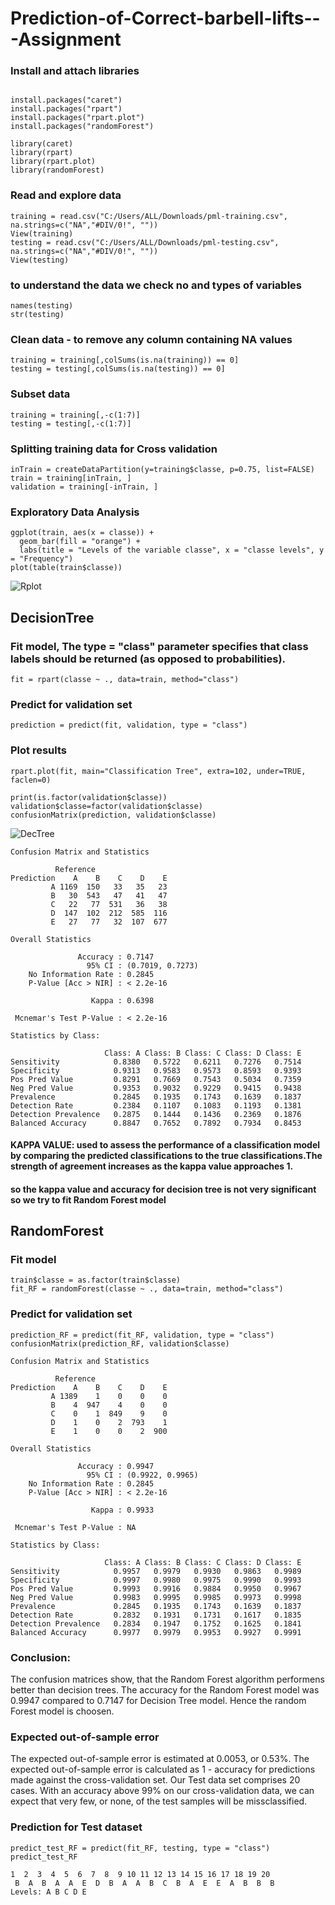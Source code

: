 # Prediction-of-Correct-barbell-lifts---Assignment

### Install and attach libraries
```{r configuration, echo=TRUE, results='hide'}

install.packages("caret")
install.packages("rpart")
install.packages("rpart.plot")
install.packages("randomForest")

library(caret)
library(rpart)
library(rpart.plot)
library(randomForest)
```

### Read and explore data 
```
training = read.csv("C:/Users/ALL/Downloads/pml-training.csv", na.strings=c("NA","#DIV/0!", ""))
View(training)
testing = read.csv("C:/Users/ALL/Downloads/pml-testing.csv", na.strings=c("NA","#DIV/0!", ""))
View(testing)
```

### to understand the data we check no and types of variables
```
names(testing)
str(testing)
```

### Clean data - to remove any column containing NA values
```
training = training[,colSums(is.na(training)) == 0]
testing = testing[,colSums(is.na(testing)) == 0]
```

### Subset data
```
training = training[,-c(1:7)]
testing = testing[,-c(1:7)]
```

### Splitting training data for Cross validation
```
inTrain = createDataPartition(y=training$classe, p=0.75, list=FALSE)
train = training[inTrain, ] 
validation = training[-inTrain, ]
```

### Exploratory Data Analysis
```
ggplot(train, aes(x = classe)) +
  geom_bar(fill = "orange") +
  labs(title = "Levels of the variable classe", x = "classe levels", y = "Frequency")
plot(table(train$classe))
```
![Rplot](https://github.com/simranrg/Prediction-of-Correct-barbell-lifts---Assignment/assets/171349867/b20209b9-6e5a-4858-89c3-ec07aaccf438)

## DecisionTree

### Fit model,  The type = "class" parameter specifies that class labels should be returned (as opposed to probabilities).
```
fit = rpart(classe ~ ., data=train, method="class")
```

### Predict for validation set
```
prediction = predict(fit, validation, type = "class")
```

### Plot results
```
rpart.plot(fit, main="Classification Tree", extra=102, under=TRUE, faclen=0)

print(is.factor(validation$classe))
validation$classe=factor(validation$classe)      
confusionMatrix(prediction, validation$classe)
```
![DecTree](https://github.com/simranrg/Prediction-of-Correct-barbell-lifts---Assignment/assets/171349867/e7ca3a01-4e93-4f47-97c4-3c79a8864043)

```
Confusion Matrix and Statistics

          Reference
Prediction    A    B    C    D    E
         A 1169  150   33   35   23
         B   30  543   47   41   47
         C   22   77  531   36   38
         D  147  102  212  585  116
         E   27   77   32  107  677

Overall Statistics
                                          
               Accuracy : 0.7147          
                 95% CI : (0.7019, 0.7273)
    No Information Rate : 0.2845          
    P-Value [Acc > NIR] : < 2.2e-16       
                                          
                  Kappa : 0.6398          
                                          
 Mcnemar's Test P-Value : < 2.2e-16       

Statistics by Class:

                     Class: A Class: B Class: C Class: D Class: E
Sensitivity            0.8380   0.5722   0.6211   0.7276   0.7514
Specificity            0.9313   0.9583   0.9573   0.8593   0.9393
Pos Pred Value         0.8291   0.7669   0.7543   0.5034   0.7359
Neg Pred Value         0.9353   0.9032   0.9229   0.9415   0.9438
Prevalence             0.2845   0.1935   0.1743   0.1639   0.1837
Detection Rate         0.2384   0.1107   0.1083   0.1193   0.1381
Detection Prevalence   0.2875   0.1444   0.1436   0.2369   0.1876
Balanced Accuracy      0.8847   0.7652   0.7892   0.7934   0.8453
```

#### KAPPA VALUE: used to assess the performance of a classification model by comparing the predicted classifications to the true classifications.The strength of agreement increases as the kappa value approaches 1. 
#### so the kappa value and accuracy for decision tree is not very significant so we try to fit Random Forest model

## RandomForest

### Fit model
```
train$classe = as.factor(train$classe)
fit_RF = randomForest(classe ~ ., data=train, method="class")
```

### Predict for validation set
```
prediction_RF = predict(fit_RF, validation, type = "class")
confusionMatrix(prediction_RF, validation$classe)
```
```
Confusion Matrix and Statistics

          Reference
Prediction    A    B    C    D    E
         A 1389    1    0    0    0
         B    4  947    4    0    0
         C    0    1  849    9    0
         D    1    0    2  793    1
         E    1    0    0    2  900

Overall Statistics
                                          
               Accuracy : 0.9947          
                 95% CI : (0.9922, 0.9965)
    No Information Rate : 0.2845          
    P-Value [Acc > NIR] : < 2.2e-16       
                                          
                  Kappa : 0.9933          
                                          
 Mcnemar's Test P-Value : NA              

Statistics by Class:

                     Class: A Class: B Class: C Class: D Class: E
Sensitivity            0.9957   0.9979   0.9930   0.9863   0.9989
Specificity            0.9997   0.9980   0.9975   0.9990   0.9993
Pos Pred Value         0.9993   0.9916   0.9884   0.9950   0.9967
Neg Pred Value         0.9983   0.9995   0.9985   0.9973   0.9998
Prevalence             0.2845   0.1935   0.1743   0.1639   0.1837
Detection Rate         0.2832   0.1931   0.1731   0.1617   0.1835
Detection Prevalence   0.2834   0.1947   0.1752   0.1625   0.1841
Balanced Accuracy      0.9977   0.9979   0.9953   0.9927   0.9991
```
### Conclusion:
The confusion matrices show, that the Random Forest algorithm performens better than decision trees. The accuracy for the Random Forest model was 0.9947 compared to 0.7147 for Decision Tree model. Hence the random Forest model is choosen.

### Expected out-of-sample error
The expected out-of-sample error is estimated at 0.0053, or 0.53%. The expected out-of-sample error is calculated as 1 - accuracy for predictions made against the cross-validation set. Our Test data set comprises 20 cases. With an accuracy above 99% on our cross-validation data, we can expect that very few, or none, of the test samples will be missclassified.

### Prediction for Test dataset
```
predict_test_RF = predict(fit_RF, testing, type = "class")
predict_test_RF
```
```
1  2  3  4  5  6  7  8  9 10 11 12 13 14 15 16 17 18 19 20 
 B  A  B  A  A  E  D  B  A  A  B  C  B  A  E  E  A  B  B  B 
Levels: A B C D E
```


